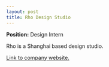 ```yaml
---
layout: post
title: Rho Design Studio
---
```


**Position:** Design Intern

Rho is a Shanghai based design studio.

[Link to company website.](http://www.rho-studio.com)
